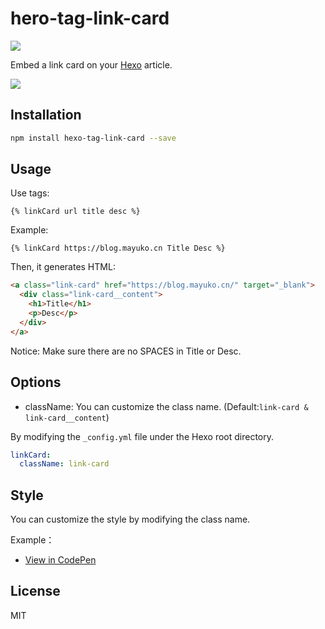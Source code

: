 # hero-tag-link-card

![](https://img.shields.io/npm/l/hexo-tag-link-card.svg)

Embed a link card on your [Hexo](https://hexo.io/) article.

![](https://cdn.mayuko.cn/blog/20190314121644.png)

## Installation

```bash
npm install hexo-tag-link-card --save
```

## Usage

Use tags:

```
{% linkCard url title desc %}
```

Example:

```
{% linkCard https://blog.mayuko.cn Title Desc %}
```

Then, it generates HTML:

```html
<a class="link-card" href="https://blog.mayuko.cn/" target="_blank">
  <div class="link-card__content">
    <h1>Title</h1>
    <p>Desc</p>
  </div>
</a>
```

Notice: Make sure there are no SPACES in Title or Desc.

## Options

- className: You can customize the class name. (Default:`link-card & link-card__content`)

By modifying the `_config.yml` file under the Hexo root directory.

```yaml
linkCard:
  className: link-card
```

## Style

You can customize the style by modifying the class name.

Example：

- [View in CodePen](https://codepen.io/mayuko2012/pen/WmdWRV)

## License

MIT